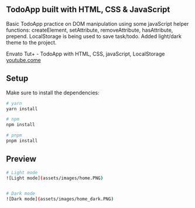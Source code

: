 ## TodoApp built with HTML, CSS & JavaScript

Basic TodoApp practice on DOM manipulation using some javaScript helper functions: createElement, setAttribute, removeAttribute, hasAttribute, prepend. LocalStorage is being used to save task/todo. Added light/dark theme to the project.

Envato Tut+ - TodoApp with HTML, CSS, javaScript, LocalStorage [youtube.come](https://www.youtube.com/watch?v=y71CdVq5SvI&pp=ygUnZW52YXRvIGxvY2Fsc3RvcmFnZSBodG1sIGNzcyBqYXZhc2NyaXB0)

## Setup

Make sure to install the dependencies:

```bash
# yarn
yarn install

# npm
npm install

# pnpm
pnpm install
```

## Preview

```bash
# Light mode
![Light mode](assets/images/home.PNG)


# Dark mode
![Dark mode](assets/images/home_dark.PNG)

```

